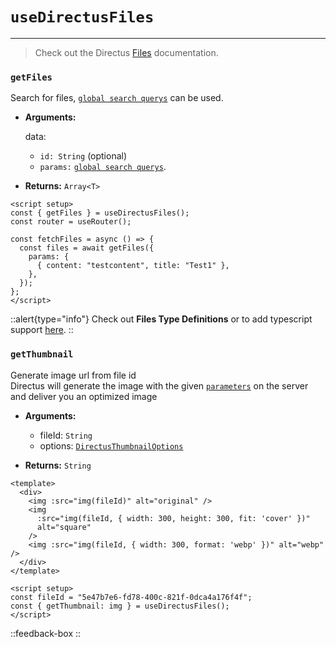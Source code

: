 # `useDirectusFiles`

---

> Check out the Directus [Files](https://docs.directus.io/reference/files/) documentation.

### `getFiles`

Search for files, [`global search querys`](/types/directusqueryparams) can be used.

- **Arguments:**

  data:  
  - `id: String` (optional)  
  - `params:` [`global search querys`](/types/directusqueryparams).

- **Returns:** `Array<T>`

```vue [pages/files.vue]
<script setup>
const { getFiles } = useDirectusFiles();
const router = useRouter();

const fetchFiles = async () => {
  const files = await getFiles({
    params: {
      { content: "testcontent", title: "Test1" },
    },
  });
};
</script>
```
::alert{type="info"}
Check out **Files Type Definitions** or to add typescript support [here](/types/directusfile).
::



### `getThumbnail`

Generate image url from file id  
Directus will generate the image with the given [`parameters`](https://github.com/directus-community/nuxt-directus/blob/main/src/runtime/types/index.d.ts#L64) on the server and deliver you an optimized image

- **Arguments:**

  - fileId: `String`
  - options: [`DirectusThumbnailOptions`](https://github.com/directus-community/nuxt-directus/blob/main/src/runtime/types/index.d.ts#L64)

- **Returns:** `String`

```vue
<template>
  <div>
    <img :src="img(fileId)" alt="original" />
    <img
      :src="img(fileId, { width: 300, height: 300, fit: 'cover' })"
      alt="square"
    />
    <img :src="img(fileId, { width: 300, format: 'webp' })" alt="webp" />
  </div>
</template>

<script setup>
const fileId = "5e47b7e6-fd78-400c-821f-0dca4a176f4f";
const { getThumbnail: img } = useDirectusFiles();
</script>
```

::feedback-box
::
